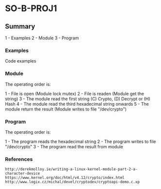 # SO-B-PROJ1

## Summary

1 - Examples
2 - Module
3 - Program

### Examples

Code examples

### Module

The operating order is:

1 - File is open (Module lock mutex)
2 - File is readen (Module get the string)
3 - The module read the first string (C) Crypto, (D) Decrypt or (H) Hash
4 - The module read the third hexadecimal string onwards
5 - The module return the result (Module writes to file "/dev/crypto")

### Program

The operating order is:

1 - The program reads the hexadecimal string
2 - The program writes to file "/dev/crypto"
3 - The program read the result from module

### References

`
http://derekmolloy.ie/writing-a-linux-kernel-module-part-2-a-character-device
https://www.kernel.org/doc/html/v4.12/crypto/index.html
http://www.logix.cz/michal/devel/cryptodev/cryptoapi-demo.c.xp
`